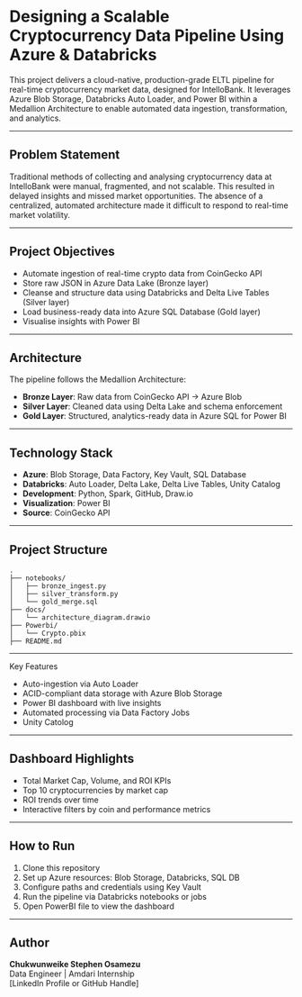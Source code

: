 
# Designing a Scalable Cryptocurrency Data Pipeline Using Azure & Databricks

This project delivers a cloud-native, production-grade ELTL pipeline for real-time cryptocurrency market data, designed for IntelloBank. It leverages Azure Blob Storage, Databricks Auto Loader, and Power BI within a Medallion Architecture to enable automated data ingestion, transformation, and analytics.

---

## Problem Statement

Traditional methods of collecting and analysing cryptocurrency data at IntelloBank were manual, fragmented, and not scalable. This resulted in delayed insights and missed market opportunities. The absence of a centralized, automated architecture made it difficult to respond to real-time market volatility.

---

## Project Objectives

- Automate ingestion of real-time crypto data from CoinGecko API
- Store raw JSON in Azure Data Lake (Bronze layer)
- Cleanse and structure data using Databricks and Delta Live Tables (Silver layer)
- Load business-ready data into Azure SQL Database (Gold layer)
- Visualise insights with Power BI

---

## Architecture

The pipeline follows the Medallion Architecture:

- **Bronze Layer**: Raw data from CoinGecko API → Azure Blob
- **Silver Layer**: Cleaned data using Delta Lake and schema enforcement
- **Gold Layer**: Structured, analytics-ready data in Azure SQL for Power BI

---

## Technology Stack

- **Azure**: Blob Storage, Data Factory, Key Vault, SQL Database
- **Databricks**: Auto Loader, Delta Lake, Delta Live Tables, Unity Catalog
- **Development**: Python, Spark, GitHub, Draw.io
- **Visualization**: Power BI
- **Source**: CoinGecko API

---

## Project Structure

```
.
├── notebooks/
│   ├── bronze_ingest.py
│   ├── silver_transform.py
│   └── gold_merge.sql
├── docs/
│   └── architecture_diagram.drawio
├── Powerbi/
│   └── Crypto.pbix
├── README.md
```

---

Key Features

- Auto-ingestion via Auto Loader
- ACID-compliant data storage with Azure Blob Storage
- Power BI dashboard with live insights
- Automated processing via Data Factory Jobs
- Unity Catolog

---

## Dashboard Highlights

- Total Market Cap, Volume, and ROI KPIs
- Top 10 cryptocurrencies by market cap
- ROI trends over time
- Interactive filters by coin and performance metrics

---

## How to Run

1. Clone this repository
2. Set up Azure resources: Blob Storage, Databricks, SQL DB
3. Configure paths and credentials using Key Vault
4. Run the pipeline via Databricks notebooks or jobs
5. Open PowerBI file to view the dashboard

---

## Author

**Chukwunweike Stephen Osamezu**  
Data Engineer | Amdari Internship  
[LinkedIn Profile or GitHub Handle]


